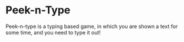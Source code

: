 # Peek-n-Type

Peek-n-type is a typing based game, in which you are shown a text for some time, and you need to type it out!